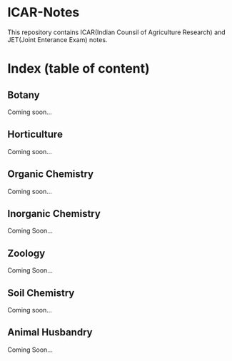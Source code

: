 # ICAR-Notes
This repository contains ICAR(Indian Counsil of Agriculture Research) and JET(Joint Enterance Exam) notes.


# Index (table of content)

## Botany
Coming soon...

## Horticulture
Coming soon...

## Organic Chemistry
Coming soon...

## Inorganic Chemistry
Coming Soon...

## Zoology
Coming Soon...

## Soil Chemistry
Coming soon...

## Animal Husbandry
Coming Soon...
